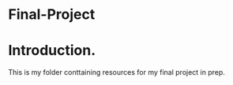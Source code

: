 # Final-Project
# Introduction. 


This is my folder conttaining resources for my final project in prep.
